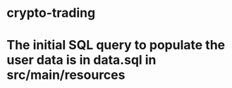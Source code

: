 # crypto-trading

# The initial SQL query to populate the user data is in data.sql in src/main/resources
